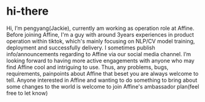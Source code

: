 # hi-there
Hi, I’m pengyang(Jackie), currently am working as operation role at Affine. 
Before joining Affine, I'm a guy with around 3years experiences in product operation within tiktok, which's mainly focusing on NLP/CV model training, deployment and successfully delivery.
I sometimes publish info/announcements regarding to Affine via our social media channel.
I’m looking forward to having more active engagements with anyone who may find Affine cool and intriguing to use. Thus, any problems, bugs, requirements, painpoints about Affine that beset you are always welcome to tell.
Anyone interested in Affine and wanting to do something to bring about some changes to the world is welcome to join Affine's ambassador plan(feel free to let know) 
